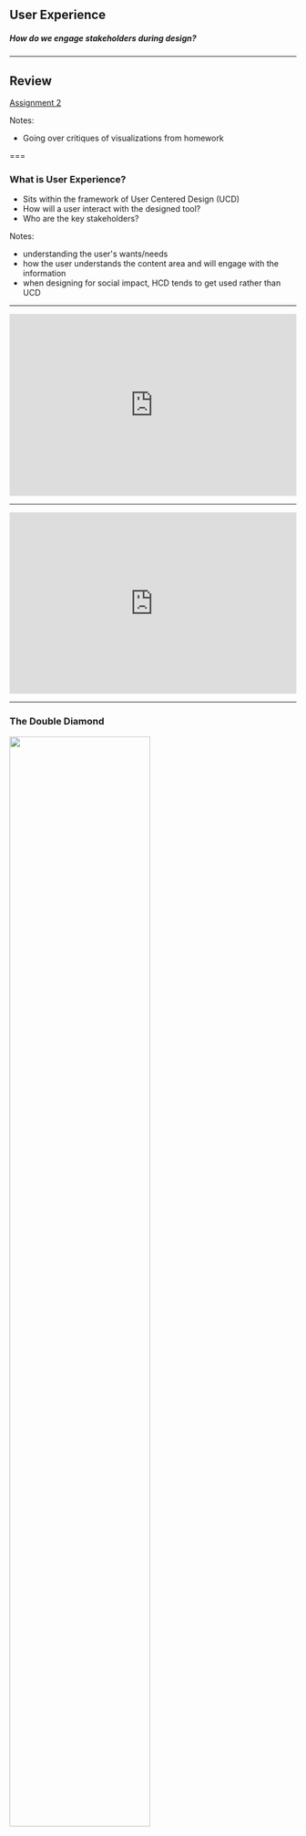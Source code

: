 ## User Experience

##### How do we engage stakeholders during design?

---

## Review

[Assignment 2](https://github.com/mathematica-mpr/design-d3-training/blob/development/design-series/materials/Week%202/Assignment/Assignment%202.md)

Notes:

* Going over critiques of visualizations from homework

===

### What is User Experience?

* Sits within the framework of User Centered Design (UCD)
* How will a user interact with the designed tool?
* Who are the key stakeholders?

Notes:

- understanding the user's wants/needs
- how the user understands the content area and will engage with the information
- when designing for social impact, HCD tends to get used rather than UCD

---

<div style='position: relative; padding-bottom: 56.25%; padding-top: 35px; height: 0; overflow: hidden;'><iframe sandbox='allow-scripts allow-same-origin allow-presentation' allowfullscreen='true' allowtransparency='true' frameborder='0' height='315' src='https://www.mentimeter.com/embed/adc2482a47bb1563752fe1e0e59c20f6/384f5c04b162' style='position: absolute; top: 0; left: 0; width: 100%; height: 100%;' width='420'></iframe></div>

---

<div style='position: relative; padding-bottom: 56.25%; padding-top: 35px; height: 0; overflow: hidden;'><iframe sandbox='allow-scripts allow-same-origin allow-presentation' allowfullscreen='true' allowtransparency='true' frameborder='0' height='315' src='https://www.mentimeter.com/embed/adc2482a47bb1563752fe1e0e59c20f6/40e4bdab30c0' style='position: absolute; top: 0; left: 0; width: 100%; height: 100%;' width='420'></iframe></div>

---

### The Double Diamond

<img class="img" src="materials/Week 3/Slides/resources/double_diamond.png" style="border:none; width:70%">
<div class="source">https://medium.com/digital-experience-design/how-to-apply-a-design-thinking-hcd-ux-or-any-creative-process-from-scratch-b8786efbf812</div>

Notes:

- foundational diagram created by the British Design Council in 2005
- purpose is to outline at a high level what UCD looks like in practice

- Discover/Research: gain insight into the issue you've identified, talk to lots of people! (diverging)
- Define/Synthesis: focus on the topic you'd like to tackle (converging)
- Develop/Ideation: brainstorming (diverging)
- Deliver/Implementation: creating solutions that work (converging)

---

### IDEO Design Thinking Process

<img class="img" src="materials/Week 3/Slides/resources/design_thinking_ideo.png" style="border:none; width:70%">
<div class="source">https://medium.com/digital-experience-design/how-to-apply-a-design-thinking-hcd-ux-or-any-creative-process-from-scratch-b8786efbf812</div>

---

### Stanford d.school Design Thinking Process

<img class="img" src="materials/Week 3/Slides/resources/d_school_process.png" style="border:none; width:70%">
<div class="source">https://medium.com/digital-experience-design/how-to-apply-a-design-thinking-hcd-ux-or-any-creative-process-from-scratch-b8786efbf812</div>

---

### What are some of the UX activities we can do on a project?

- **User interviews**
- User stories
- **Experience mapping**
- Heuristic evaluation
- A/B testing
- **Usability testing**
- Accessibility testing

---

### User Interviews (Discover/Research phase)

- One of the first activities during requirements gathering
- Target stakeholders, SMEs, end users
- Engage with the interviewee to understand their wants and needs
- Synthesize the interview results and identify key themes to highlight in the product's design

Notes: 

- To maximize the benefits of this activity it is important to interview individuals who are the target of the product. This may not always be possible depending on the client.

---

### Experience Map (Discover/Research phase)

- Shows the end-to-end experience a user will have with the tool
- This activity is best suited if the designed tool will touch on an exisitng process/product

Notes:

- A common example is for building dashboards
- Typically, we we build data visualization dashboards to replace an existing product such as a set of excel sheets or power point presentations
- To maximize the effect, it would be useful to know the +/- experience users of the future dashboard have with their current product
- Designers can identify opportunities of the product and minimize or remove painpoints

---

### Usability Testing (Deliver/Implementation phase)

- After the prototype/tool has been developed
- A script that involve asking a set of users (5-10) to complete a set of specific tasks 
- The user is observed to understand how they interact with the tool

Notes:

- Can lead to product changes
- It's ideally done at least twice to prove that the changes found in the first round have been addressed.

---

# A Mathematica Case Study!

---

### Some additional resources

* [How to apply the UCD approach](https://medium.com/digital-experience-design/how-to-apply-a-design-thinking-hcd-ux-or-any-creative-process-from-scratch-b8786efbf812)

[Nielsen Norman Group](https://www.nngroup.com/)

[IDEO](https://www.ideo.com/)

---

### Assignment 3

[Details](https://github.com/mathematica-mpr/design-d3-training/blob/development/design-series/materials/Week%203/Assignment/Assignment%203.md)

* Find a dataset for final project